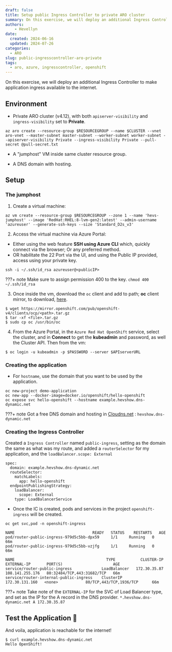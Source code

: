 ```yaml
---
draft: false
title: Setup public Ingress Controller to private ARO cluster
summary: On this exercise, we will deploy an additional Ingress Controller to make application ingress available to the internet.
authors:
    - Hevellyn
date:
  created: 2024-06-16
  updated: 2024-07-26
categories:
  - ARO
slug: public-ingresscontroller-aro-private
tags:
  - aro, azure, ingresscontroller, openshift
---
```

On this exercise, we will deploy an additional Ingress Controller to make application ingress available to the internet.
<!-- more -->

## Environment

- Private ARO cluster (v4.12), with both `apiserver-visibility` and `ingress-visibility` set to **Private**.
```
az aro create --resource-group $RESOURCEGROUP --name $CLUSTER --vnet aro-vnet --master-subnet master-subnet --worker-subnet worker-subnet --apiserver-visibility Private --ingress-visibility Private --pull-secret @pull-secret.txt
```

- A "jumphost" VM  inside same cluster resource group.

- A DNS domain with hosting.

## Setup 

### The jumphost
1.  Create a virtual machine:
```
az vm create --resource-group $RESOURCEGROUP --zone 1 --name 'hevs-jumphost' --image 'RedHat:RHEL:8-lvm-gen2:latest' --admin-username 'azureuser' --generate-ssh-keys --size 'Standard_D2s_v3'
``` 
2. Access the virtual machine via Azure Portal:
- Either using  the web feature **SSH using Azure CLI** which, quickly connect via the browser; Or any preferred method.
- OR habilitate the 22 Port via the UI, and using the Public IP provided, access using your private key.
```
ssh -i ~/.ssh/id_rsa azureuser@<publicIP>
```
???+ note
    Make sure to assign permission 400 to the key. `chmod 400 ~/.ssh/id_rsa`

3. Once inside the vm, download the `oc` client and add to path; **oc** client mirror, to download, [here](https://mirror.openshift.com/pub/openshift-v4/clients/ocp/).
```
$ wget https://mirror.openshift.com/pub/openshift-v4/clients/ocp/<path>.tar.gz
$ tar -xf <file>.tar.gz
$ sudo cp oc /usr/bin/oc
```

4. From the Azure Portal, in the `Azure Red Hat OpenShift` service, select the cluster, and in **Connect** to get the **kubeadmin** and password, as well the Cluster API. Then from the vm:
```
$ oc login -u kubeadmin -p $PASSWORD --server $APIserverURL
```

### Creating the application
- For `hostname`, use the domain that you want to be used by the application.
```
oc new-project demo-application
oc new-app --docker-image=docker.io/openshift/hello-openshift
oc expose svc hello-openshift --hostname example.hevshow.dns-dynamic.net
```

???+ note
    Got a free DNS domain and hosting in [Cloudns.net](https://www.cloudns.net/) : `hevshow.dns-dynamic.net`

### Creating the Ingress Controller

Created a `Ingress Controller` named `public-ingress`, setting as the domain the same as what was my route, and added a `routerSelector` for my application, and the `loadBalancer.scope: External`
```
spec:
  domain: example.hevshow.dns-dynamic.net
  routeSelector:
    matchLabels:
      app: hello-openshift
  endpointPublishingStrategy:
    loadBalancer:
      scope: External
    type: LoadBalancerService
```

- Once the IC is created, pods and services in the project `openshift-ingress` will be created.
```
oc get svc,pod -n openshift-ingress

NAME                                  READY   STATUS    RESTARTS   AGE
pod/router-public-ingress-979d5c5bb-dpx59     1/1     Running   0          66m
pod/router-public-ingress-979d5c5bb-vzjfg     1/1     Running   0          66m

NAME                                        TYPE           CLUSTER-IP       EXTERNAL-IP       PORT(S)                      AGE
service/router-public-ingress             LoadBalancer   172.30.35.87     108.141.255.176   80:32484/TCP,443:31682/TCP   66m
service/router-internal-public-ingress    ClusterIP      172.30.131.160   <none>            80/TCP,443/TCP,1936/TCP      66m
```

???+ note
    Take note of the `EXTERNAL-IP` for the SVC of Load Balancer type, and set as the IP for the A record in the DNS provider. `*.hevshow.dns-dynamic.net A 172.30.35.87`

## Test the Application 🚀

And voila, application is reachable for the internet!
```
$ curl example.hevshow.dns-dynamic.net  
Hello OpenShift!
```